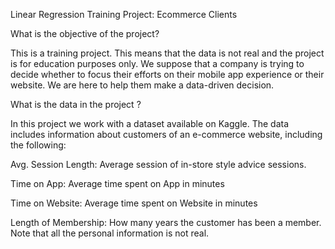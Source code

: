 Linear Regression Training Project: Ecommerce Clients

What is the objective of the project? 

This is a training project. This means that the data is not real and the project is for education purposes only. We suppose that a company is trying to decide whether to focus their efforts on their mobile app experience or their website. We are here to help them make a data-driven decision.

What is the data in the project ?

In this project we work with a dataset available on Kaggle. The data includes information about customers of an e-commerce website, including the following:

Avg. Session Length: Average session of in-store style advice sessions.

Time on App: Average time spent on App in minutes

Time on Website: Average time spent on Website in minutes

Length of Membership: How many years the customer has been a member. Note that all the personal information is not real.
